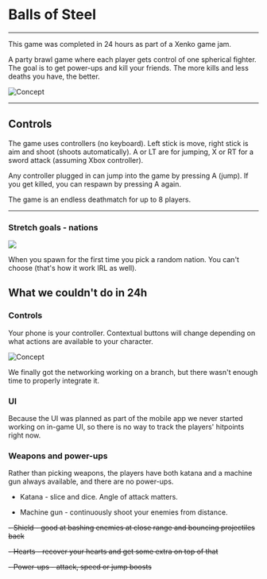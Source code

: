 # Balls of Steel

---

This game was completed in 24 hours as part of a Xenko game jam.

A party brawl game where each player gets control of one spherical fighter. The goal is to get power-ups and kill your friends. The more kills and less deaths you have, the better.


![Concept](https://image.ibb.co/moFikk/Balls_Concept.png)

---
## Controls

The game uses controllers (no keyboard). Left stick is move, right stick is aim and shoot (shoots automatically). A or LT are for jumping, X or RT for a sword attack (assuming Xbox controller).

Any controller plugged in can jump into the game by pressing A (jump). If you get killed, you can respawn by pressing A again.

The game is an endless deathmatch for up to 8 players.

---

### Stretch goals - nations

![](https://image.ibb.co/dMyB5k/germanyball_by_propagandastamps_d9ict68.png)

When you spawn for the first time you pick a random nation. You can't choose (that's how it work IRL as well).

## What we couldn't do in 24h

### Controls

Your phone is your controller. Contextual buttons will change depending on what actions are available to your character.

![Concept](https://image.ibb.co/cMcqWQ/HUD.png)

We finally got the networking working on a branch, but there wasn't enough time to properly integrate it.

### UI

Because the UI was planned as part of the mobile app we never started working on in-game UI, so there is no way to track the players' hitpoints right now.

### Weapons and power-ups

Rather than picking weapons, the players have both katana and a machine gun always available, and there are no power-ups.

- Katana - slice and dice. Angle of attack matters.

- Machine gun - continuously shoot your enemies from distance.

~~- Shield - good at bashing enemies at close range and bouncing projectiles back~~

~~- Hearts - recover your hearts and get some extra on top of that~~

~~- Power-ups - attack, speed or jump boosts~~

